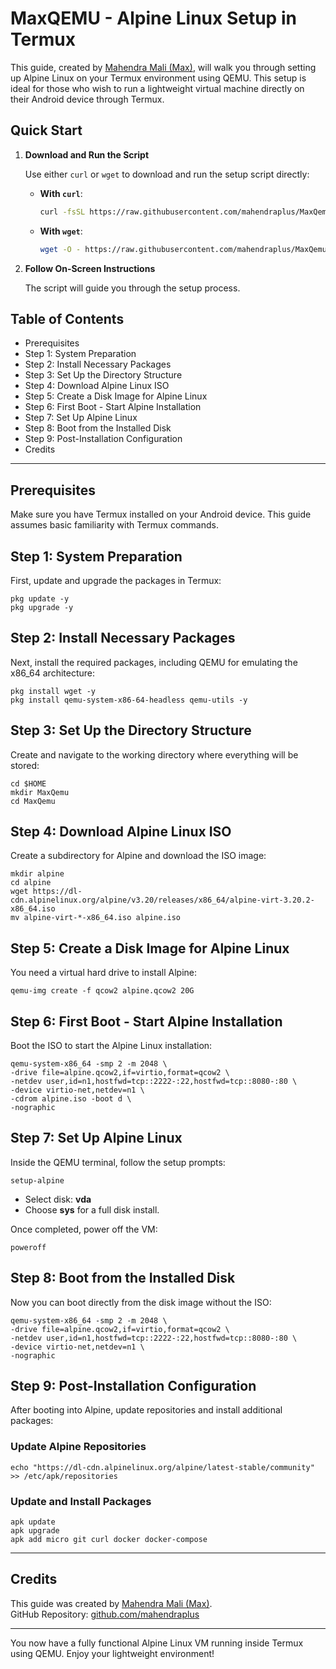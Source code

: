 
# MaxQEMU - Alpine Linux Setup in Termux

This guide, created by [Mahendra Mali (Max)](https://github.com/mahendraplus), will walk you through setting up Alpine Linux on your Termux environment using QEMU. This setup is ideal for those who wish to run a lightweight virtual machine directly on their Android device through Termux.

## Quick Start

1. **Download and Run the Script**

   Use either `curl` or `wget` to download and run the setup script directly:

   - **With `curl`**:
     ```bash
     curl -fsSL https://raw.githubusercontent.com/mahendraplus/MaxQemu/Max/maxqemu.sh | bash
     ```

   - **With `wget`**:
     ```bash
     wget -O - https://raw.githubusercontent.com/mahendraplus/MaxQemu/Max/maxqemu.sh | bash
     ```

2. **Follow On-Screen Instructions**

   The script will guide you through the setup process.

## Table of Contents

- Prerequisites
- Step 1: System Preparation
- Step 2: Install Necessary Packages
- Step 3: Set Up the Directory Structure
- Step 4: Download Alpine Linux ISO
- Step 5: Create a Disk Image for Alpine Linux
- Step 6: First Boot - Start Alpine Installation
- Step 7: Set Up Alpine Linux
- Step 8: Boot from the Installed Disk
- Step 9: Post-Installation Configuration
- Credits

---

## Prerequisites

Make sure you have Termux installed on your Android device. This guide assumes basic familiarity with Termux commands.

## Step 1: System Preparation

First, update and upgrade the packages in Termux:

```
pkg update -y
pkg upgrade -y
```

## Step 2: Install Necessary Packages

Next, install the required packages, including QEMU for emulating the x86_64 architecture:

```
pkg install wget -y
pkg install qemu-system-x86-64-headless qemu-utils -y
```

## Step 3: Set Up the Directory Structure

Create and navigate to the working directory where everything will be stored:

```
cd $HOME
mkdir MaxQemu
cd MaxQemu
```

## Step 4: Download Alpine Linux ISO

Create a subdirectory for Alpine and download the ISO image:

```
mkdir alpine
cd alpine
wget https://dl-cdn.alpinelinux.org/alpine/v3.20/releases/x86_64/alpine-virt-3.20.2-x86_64.iso
mv alpine-virt-*-x86_64.iso alpine.iso
```

## Step 5: Create a Disk Image for Alpine Linux

You need a virtual hard drive to install Alpine:

```
qemu-img create -f qcow2 alpine.qcow2 20G
```

## Step 6: First Boot - Start Alpine Installation

Boot the ISO to start the Alpine Linux installation:

```
qemu-system-x86_64 -smp 2 -m 2048 \
-drive file=alpine.qcow2,if=virtio,format=qcow2 \
-netdev user,id=n1,hostfwd=tcp::2222-:22,hostfwd=tcp::8080-:80 \
-device virtio-net,netdev=n1 \
-cdrom alpine.iso -boot d \
-nographic
```

## Step 7: Set Up Alpine Linux

Inside the QEMU terminal, follow the setup prompts:

```
setup-alpine
```

- Select disk: **vda**
- Choose **sys** for a full disk install.

Once completed, power off the VM:

```
poweroff
```

## Step 8: Boot from the Installed Disk

Now you can boot directly from the disk image without the ISO:

```
qemu-system-x86_64 -smp 2 -m 2048 \
-drive file=alpine.qcow2,if=virtio,format=qcow2 \
-netdev user,id=n1,hostfwd=tcp::2222-:22,hostfwd=tcp::8080-:80 \
-device virtio-net,netdev=n1 \
-nographic
```

## Step 9: Post-Installation Configuration

After booting into Alpine, update repositories and install additional packages:

### Update Alpine Repositories

```
echo "https://dl-cdn.alpinelinux.org/alpine/latest-stable/community" >> /etc/apk/repositories
```

### Update and Install Packages

```
apk update
apk upgrade
apk add micro git curl docker docker-compose
```

---

## Credits

This guide was created by [Mahendra Mali (Max)](https://github.com/mahendraplus).  
GitHub Repository: [github.com/mahendraplus](https://github.com/mahendraplus)

---

You now have a fully functional Alpine Linux VM running inside Termux using QEMU. Enjoy your lightweight environment!
